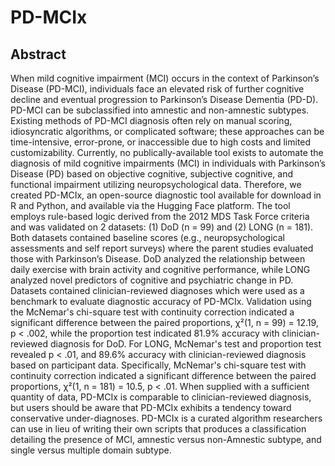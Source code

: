 # PD-MCIx

## Abstract
 When mild cognitive impairment (MCI) occurs in the context of Parkinson’s Disease (PD-MCI), individuals face an elevated risk of further cognitive decline and eventual progression to Parkinson’s Disease Dementia (PD-D). PD-MCI can be subclassified into amnestic and non-amnestic subtypes. Existing methods of PD-MCI diagnosis often rely on manual scoring, idiosyncratic algorithms, or complicated software; these approaches can be time-intensive, error-prone, or inaccessible due to high costs and limited customizability. Currently, no publically-available tool exists to automate the diagnosis of mild cognitive impairments (MCI) in individuals with Parkinson’s Disease (PD) based on objective cognitive, subjective cognitive, and functional impairment utilizing neuropsychological data. Therefore, we created PD-MCIx, an open-source diagnostic tool available for download in R and Python, and available via the Hugging Face platform. The tool employs rule-based logic derived from the 2012 MDS Task Force criteria and was validated on 2 datasets: (1) DoD (n = 99) and (2) LONG (n = 181). Both datasets contained baseline scores (e.g., neuropsychological assessments and self report surveys) where the parent studies evaluated those with Parkinson’s Disease. DoD analyzed the relationship between daily exercise with brain activity and cognitive performance, while LONG analyzed novel predictors of cognitive and psychiatric change in PD. Datasets contained clinician-reviewed diagnoses which were used as a benchmark to evaluate diagnostic accuracy of PD-MCIx. Validation using the McNemar's chi-square test with continuity correction indicated a significant difference between the paired proportions, χ²(1, n = 99) = 12.19, p < .002, while the proportion test indicated 81.9% accuracy with clinician-reviewed diagnosis for DoD. For LONG, McNemar's test and proportion test revealed p < .01, and 89.6% accuracy with clinician-reviewed diagnosis based on participant data. Specifically, McNemar's chi-square test with continuity correction indicated a significant difference between the paired proportions, χ²(1, n = 181) = 10.5, p < .01. When supplied with a sufficient quantity of data, PD-MCIx is comparable to clinician-reviewed diagnosis, but users should be aware that PD-MCIx exhibits a tendency toward conservative under-diagnoses. PD-MCIx is a curated algorithm researchers can use in lieu of writing their own scripts that produces a classification detailing the presence of MCI, amnestic versus non-Amnestic subtype, and single versus multiple domain subtype.
